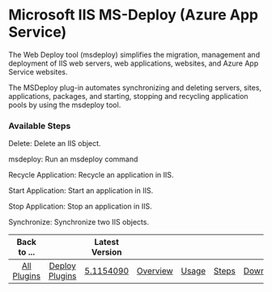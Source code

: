 
# Microsoft IIS MS-Deploy (Azure App Service)

The Web Deploy tool (msdeploy) simplifies the migration, management and deployment of IIS web servers, web applications, websites, and Azure App Service websites.

The MSDeploy plug-in automates synchronizing and deleting servers, sites, applications, packages, and starting, stopping and recycling application pools by using the msdeploy tool.


### Available Steps

Delete: Delete an IIS object.

msdeploy: Run an msdeploy command

Recycle Application: Recycle an application in IIS.

Start Application: Start an application in IIS.

Stop Application: Stop an application in IIS.

Synchronize: Synchronize two IIS objects.



|Back to ...||Latest Version|||||
| :---: | :---: | :---: | :---: | :---: | :---: | :---: |
|[All Plugins](../../index.md)|[Deploy Plugins](../README.md)|[5.1154090](https://raw.githubusercontent.com/UrbanCode/IBM-UCD-PLUGINS/main/files/IIS-MSDeploy/ucd-IIS-MSDeploy-5.1154090.zip)|[Overview](overview.md)|[Usage](usage.md)|[Steps](steps.md)|[Downloads](downloads.md)|
